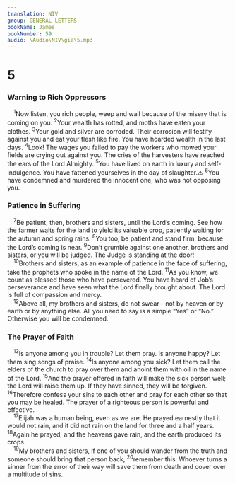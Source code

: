 ```yaml
---
translation: NIV
group: GENERAL LETTERS
bookName: James 
bookNumber: 59
audio: \Audio\NIV\gia\5.mp3
---
```


<div class="title"><h1>5</h1><h3>Warning to Rich Oppressors </h3></div>
<span class="verse gia_5_1"> <sup>1</sup>Now listen, you rich people, weep and wail because of the misery that is coming on you. </span>
<span class="verse gia_5_2"><sup>2</sup>Your wealth has rotted, and moths have eaten your clothes. </span>
<span class="verse gia_5_3"><sup>3</sup>Your gold and silver are corroded. Their corrosion will testify against you and eat your flesh like fire. You have hoarded wealth in the last days. </span>
<span class="verse gia_5_4"><sup>4</sup>Look! The wages you failed to pay the workers who mowed your fields are crying out against you. The cries of the harvesters have reached the ears of the Lord Almighty. </span>
<span class="verse gia_5_5"><sup>5</sup>You have lived on earth in luxury and self-indulgence. You have fattened yourselves in the day of slaughter.<a data-toggle="tooltip" data-placement="bottom" title="Or yourselves as in a day of feasting">⚓</a></span>
<span class="verse gia_5_6"><sup>6</sup>You have condemned and murdered the innocent one, who was not opposing you. <br/></span>
<div class="title"><h3>Patience in Suffering </h3></div>
<span class="verse gia_5_7"> <sup>7</sup>Be patient, then, brothers and sisters, until the Lord’s coming. See how the farmer waits for the land to yield its valuable crop, patiently waiting for the autumn and spring rains. </span>
<span class="verse gia_5_8"><sup>8</sup>You too, be patient and stand firm, because the Lord’s coming is near. </span>
<span class="verse gia_5_9"><sup>9</sup>Don’t grumble against one another, brothers and sisters, or you will be judged. The Judge is standing at the door! <br/></span>
<span class="verse gia_5_10"> <sup>10</sup>Brothers and sisters, as an example of patience in the face of suffering, take the prophets who spoke in the name of the Lord. </span>
<span class="verse gia_5_11"><sup>11</sup>As you know, we count as blessed those who have persevered. You have heard of Job’s perseverance and have seen what the Lord finally brought about. The Lord is full of compassion and mercy. <br/></span>
<span class="verse gia_5_12"> <sup>12</sup>Above all, my brothers and sisters, do not swear—not by heaven or by earth or by anything else. All you need to say is a simple “Yes” or “No.” Otherwise you will be condemned. <br/></span>
<div class="title"><h3>The Prayer of Faith </h3></div>
<span class="verse gia_5_13"> <sup>13</sup>Is anyone among you in trouble? Let them pray. Is anyone happy? Let them sing songs of praise. </span>
<span class="verse gia_5_14"><sup>14</sup>Is anyone among you sick? Let them call the elders of the church to pray over them and anoint them with oil in the name of the Lord. </span>
<span class="verse gia_5_15"><sup>15</sup>And the prayer offered in faith will make the sick person well; the Lord will raise them up. If they have sinned, they will be forgiven. </span>
<span class="verse gia_5_16"><sup>16</sup>Therefore confess your sins to each other and pray for each other so that you may be healed. The prayer of a righteous person is powerful and effective. <br/></span>
<span class="verse gia_5_17"> <sup>17</sup>Elijah was a human being, even as we are. He prayed earnestly that it would not rain, and it did not rain on the land for three and a half years. </span>
<span class="verse gia_5_18"><sup>18</sup>Again he prayed, and the heavens gave rain, and the earth produced its crops. <br/></span>
<span class="verse gia_5_19"> <sup>19</sup>My brothers and sisters, if one of you should wander from the truth and someone should bring that person back, </span>
<span class="verse gia_5_20"><sup>20</sup>remember this: Whoever turns a sinner from the error of their way will save them from death and cover over a multitude of sins. <br/></span>
